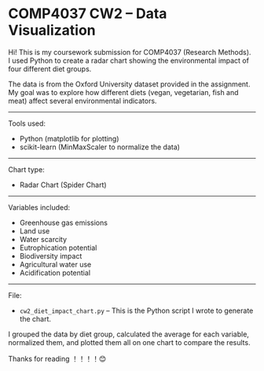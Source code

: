 # COMP4037 CW2 – Data Visualization

Hi! This is my coursework submission for COMP4037 (Research Methods).  
I used Python to create a radar chart showing the environmental impact of four different diet groups.

The data is from the Oxford University dataset provided in the assignment.  
My goal was to explore how different diets (vegan, vegetarian, fish and meat) affect several environmental indicators.

---------

Tools used:
- Python (matplotlib for plotting)
- scikit-learn (MinMaxScaler to normalize the data)

---------

Chart type:
- Radar Chart (Spider Chart)

---------
Variables included:
- Greenhouse gas emissions  
- Land use  
- Water scarcity  
- Eutrophication potential  
- Biodiversity impact  
- Agricultural water use  
- Acidification potential

-----------
File:
- `cw2_diet_impact_chart.py` – This is the Python script I wrote to generate the chart.

I grouped the data by diet group, calculated the average for each variable, normalized them, and plotted them all on one chart to compare the results.

Thanks for reading ！！！！😊
